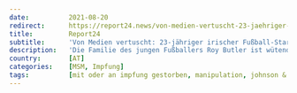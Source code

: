 ```yaml
---
date:          2021-08-20
redirect:      https://report24.news/von-medien-vertuscht-23-jaehriger-irischer-fussball-star-stirbt-drei-tage-nach-impfung/
title:         Report24
subtitle:      'Von Medien vertuscht: 23-jähriger irischer Fußball-Star stirbt drei Tage nach Impfung'
description:   'Die Familie des jungen Fußballers Roy Butler ist wütend und am Boden zerstört. Sie warnen vor der Impfung. Die Medien derweil schweigen.'
country:       [AT]
categories:    [MSM, Impfung]
tags:          [mit oder an impfung gestorben, manipulation, johnson & johnson]
---
```

